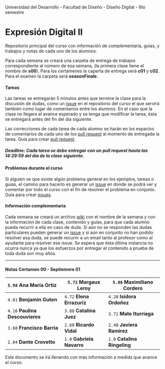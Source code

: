 Universidad del Desarrollo - Facultad de Diseño - Diseño Digital - 6to semestre

# Expresión Digital II

Repositorio principal del curso con información de complementaria, guías, y trabajos y notas de cada uno de los alumnos.  

Para cada semana se creará una carpeta de entrega de trabajos correspondiente al número de esa semana, (la primera clase tiene el nombre de **s00**). Para los certámenes la caperta de entrega será **c01** y **c02**. Para el examen la carpeta será **seasonFinale**. 



#### Tareas

Las tareas se entregarán 5 minutos antes que termine la clase para la discusión de dudas, como un [issue](https://github.com/nicotron/ed222016/issues) en el repositorio del curso el que servirá también como lugar de comentarios entre los alumnos. En el caso que la clase no llegara al avance esperado y se tenga que modificar la tarea, ésta se entregará antes del fin del día siguiente. 

Las correcciones de cada tarea de cada alumno se harán en los espacios de comentarios de cada uno de los [pull request](https://github.com/nicotron/ed222016/pulls) al momento de entregada la tarea. Guía para crear [pull request](https://help.github.com/articles/creating-a-pull-request/).

##### Deadline: Cada tarea se debe entregar con un pull request hasta las 14:29:59 del día de la clase siguiente. 



#### Problemas durante el curso

Si alguien ve que existe algún problema general en los ejemplos, tareas o guías, el camino para hacerlo es generar un [issue](https://github.com/nicotron/ed222016/issues) en donde se podrá ver y comentar por todo el curso con el fin de resolver el problema en conjunto. Guía para crear [issues](https://help.github.com/articles/creating-an-issue/).



#### Información complementaria

Cada semana se creará un archivo [wiki](https://github.com/nicotron/ed222016/wiki) con el nombre de la semana y con la información de cada clase, contenido y guías, para que cada alumno pueda recurrir a ella en caso de duda. Si aún no se responden las dudas particulares pueden generar un [issue](https://github.com/nicotron/ed222016/issues) y si aún en conjunto no han podido resolver esa duda, se puede recurrir a un email tanto al profesor como al ayudante para resolver ese issue. Se espera que ésta última instancia no ocurra nunca ya que los esfuerzos por entregar el contenido a prueba de toda duda son muy altos.

------
#### Notas Certamen 00 - Septiemnre 01

| `5.98` **Ana María Ortiz**      | `5.72` **Margaux Leroy**   | `5.06` **Maximiliano Cordero** |
| :------------------------------ | -------------------------- | ------------------------------ |
| `4.81` **Benjamin Guten**       | `4.72` **Elena Errazuriz** | `4.28` **Isidora Ordoñez**     |
| `4.16` **Paulina Descouvieres** | `3.88` **Catalina Juez**   | `3.72` **Mate Iturriaga**      |
| `3.68` **Francisco Barria**     | `2.68` **Ricardo Vidal**   | `2.48` **Javiera Ramirez**     |
| `2.04`  **Dante Crovetto**      | `1.0` **Gabriela Navarro** | `1.0` **Catalina Ringeling**   |




Este documento se irá llenando con más información a medida que avance el curso.
